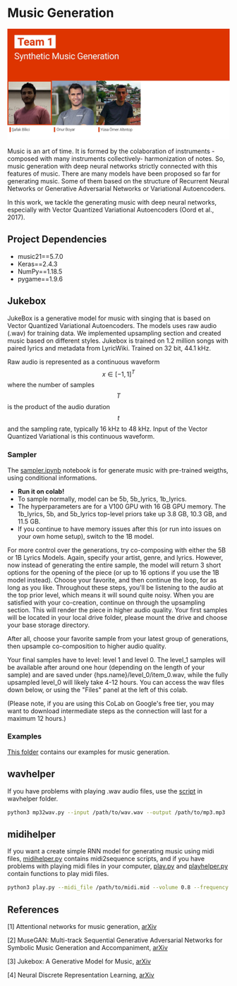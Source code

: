 # Music Generation

<img src="/showcase/img/team1.jpeg" alt="drawing" width="850"/>

Music is an art of time. It is formed by the colaboration of instruments -composed with many instruments collectively- harmonization of notes. So, music generation with deep neural networks strictly connected with this features of music. There are many models have been proposed so far for generating music. Some of them based on the structure of Recurrent Neural Networks or Generative Adversarial Networks or Variational Autoencoders.

In this work, we tackle the generating music with deep neural networks, especially with Vector Quantized Variational Autoencoders (Oord et al., 2017).

## Project Dependencies

- music21==5.7.0
- Keras==2.4.3
- NumPy==1.18.5
- pygame==1.9.6

## Jukebox
JukeBox is a generative model for music with singing that is based on Vector Quantized Variational Autoencoders. The models uses raw audio (.wav) for training data. We implemented upsampling section and created music based on different styles. Jukebox is trained on 1.2 million songs with paired lyrics and metadata from LyricWiki. Trained on 32 bit, 44.1 kHz.

Raw audio is represented as a continuous waveform $$x \in [-1,1]^T$$  where the number of samples $$T$$ is the product of the audio duration $$t$$ and the sampling rate, typically 16 kHz to 48 kHz. Input of the Vector Quantized Variational is this continuous waveform.

### Sampler
The [sampler.ipynb](https://github.com/inzva/music-generation/blob/main/jukebox/sampler.ipynb) notebook is for generate music with pre-trained weigths, using conditional informations.

- **Run it on colab!**
- To sample normally, model can be 5b, 5b_lyrics, 1b_lyrics.
- The hyperparameters are for a V100 GPU with 16 GB GPU memory. The 1b_lyrics, 5b, and 5b_lyrics top-level priors take up 3.8 GB, 10.3 GB, and 11.5 GB.
- If you continue to have memory issues after this (or run into issues on your own home setup), switch to the 1B model.


For more control over the generations, try co-composing with either the 5B or 1B Lyrics Models. Again, specify your artist, genre, and lyrics. However, now instead of generating the entire sample, the model will return 3 short options for the opening of the piece (or up to 16 options if you use the 1B model instead). Choose your favorite, and then continue the loop, for as long as you like. Throughout these steps, you'll be listening to the audio at the top prior level, which means it will sound quite noisy. When you are satisfied with your co-creation, continue on through the upsampling section. This will render the piece in higher audio quality. Your first samples will be located in your local drive folder, please mount the drive and choose your base storage directory. 

After all, choose your favorite sample from your latest group of generations, then upsample co-composition to higher audio quality.

Your final samples have to level: level 1 and level 0. The level_1 samples will be available after around one hour (depending on the length of your sample) and are saved under {hps.name}/level_0/item_0.wav, while the fully upsampled level_0 will likely take 4-12 hours. You can access the wav files down below, or using the "Files" panel at the left of this colab.

(Please note, if you are using this CoLab on Google's free tier, you may want to download intermediate steps as the connection will last for a maximum 12 hours.)

### Examples
[This folder](https://github.com/inzva/music-generation/tree/main/jukebox/samples) contains our examples for music generation. 

## wavhelper

If you have problems with playing .wav audio files, use the [script](https://github.com/inzva/music-generation/blob/main/wavhelper/mp32wav.py) in wavhelper folder.

```bash
python3 mp32wav.py --input /path/to/wav.wav --output /path/to/mp3.mp3
```

## midihelper

If you want a create simple RNN model for generating music using midi files, [midihelper.py](https://github.com/inzva/music-generation/blob/main/midihelper/midihelper.py) contains midi2sequence scripts, and if you have problems with playing midi files in your computer, [play.py](https://github.com/inzva/music-generation/blob/main/midihelper/play.py) and [playhelper.py](https://github.com/inzva/music-generation/blob/main/midihelper/playhelper.py) contain functions to play midi files.

```bash
python3 play.py --midi_file /path/to/midi.mid --volume 0.8 --frequency 44100 --bitsize -16 --nof_channels 2 --buffer 1024
```

## References

\[1\] Attentional networks for music generation, [arXiv](https://arxiv.org/pdf/2002.03854)

\[2\] MuseGAN: Multi-track Sequential Generative Adversarial Networks for Symbolic Music Generation and Accompaniment, [arXiv](https://arxiv.org/pdf/1709.06298.pdf)

\[3\] Jukebox: A Generative Model for Music, [arXiv](https://arxiv.org/pdf/2005.00341.pdf)

\[4\] Neural Discrete Representation Learning, [arXiv](https://arxiv.org/pdf/1711.00937.pdf)
